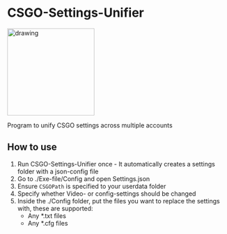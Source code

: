 # CSGO-Settings-Unifier

<img src="https://i.imgur.com/YFFg1dJ.png" alt="drawing" width="200" heigth="200"/>

Program to unify CSGO settings across multiple accounts

## How to use
1. Run CSGO-Settings-Unifier once - It automatically creates a settings folder with a json-config file
2. Go to ./Exe-file/Config and open Settings.json
3. Ensure `CSGOPath` is specified to your userdata folder
4. Specify whether Video- or config-settings should be changed
5. Inside the ./Config folder, put the files you want to replace the settings with, these are supported:	
	* Any \*.txt files
	* Any \*.cfg files
	
